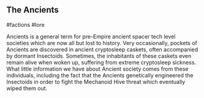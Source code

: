 The Ancients
---
#factions #lore

Ancients is a general term for pre-Empire ancient spacer tech level societies which are now all but lost to history. Very occasionally, pockets of Ancients are discovered in ancient cryptosleep caskets, often accompanied by dormant Insectoids. Sometimes, the inhabitants of these caskets even remain alive when woken up, suffering from extreme cryptosleep sickness. What little information we have about Ancient society comes from these individuals, including the fact that the Ancients genetically engineered the Insectoids in order to fight the Mechanoid Hive threat which eventually wiped them out.